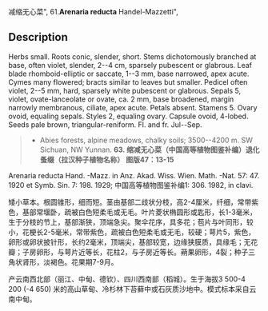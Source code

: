减缩无心菜",
61.**Arenaria reducta** Handel-Mazzetti",

## Description
Herbs small. Roots conic, slender, short. Stems dichotomously branched at base, often violet, slender, 2--4 cm, sparsely pubescent or glabrous. Leaf blade rhomboid-elliptic or saccate, 1--3 mm, base narrowed, apex acute. Cymes many flowered; bracts similar to leaves but smaller. Pedicel often violet, 2--5 mm, hard, sparsely white pubescent or glabrous. Sepals 5, violet, ovate-lanceolate or ovate, ca. 2 mm, base broadened, margin narrowly membranous, ciliate, apex acute. Petals absent. Stamens 5. Ovary ovoid, equaling sepals. Styles 2, equaling ovary. Capsule ovoid, 4-lobed. Seeds pale brown, triangular-reniform. Fl. and fr. Jul--Sep.

> * Abies forests, alpine meadows, chalky soils; 3500--4200 m. SW Sichuan, NW Yunnan.
**63. 缩减无心菜（中国高等植物图鉴补编）退化蚤缀（拉汉种子植物名称） 图版47：13-15**

Arenaria reducta Hand. -Mazz. in Anz. Akad. Wiss. Wien. Math. -Nat. 57: 47. 1920 et Symb. Sin. 7: 198. 1929; 中国高等植物图鉴补编1: 306. 1982, in clavi.

矮小草本。根圆锥形，细而短。茎由基部二歧状分枝，高2-4厘米，纤细，常带紫色，基部常堰卧，疏被白色短柔毛或无毛。叶片菱状椭圆形或匙形，长1-3毫米，生于分枝的节上，基部渐狭，顶端急尖。聚伞花序，具多花；苞片与叶同形，较小，花梗长2-5毫米，常带紫色，疏被白色短柔毛或无毛，较硬；萼片5，紫色，卵形或卵状披针形，长约2毫米，顶端尖，基部较宽，边缘狭膜质，具缘毛；无花瓣；子房卵形，与萼片近等长，花柱2，与子房近等长。蒴果卵形，4裂；种子三角状肾形，淡褐色。花果期7-9月。

产云南西北部（丽江、中甸、德钦）、四川西南部（稻城）。生于海拔3 500-4 200 (-4 650) 米的高山草甸、冷杉林下苔藓中或石灰质沙地中。模式标本采自云南中甸。
